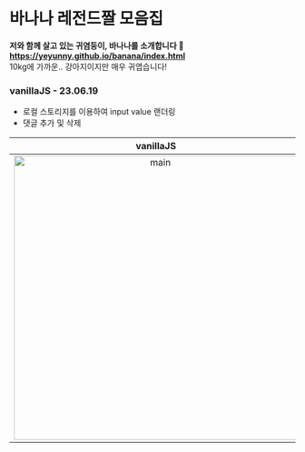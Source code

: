 # 바나나 레전드짤 모음집

**저와 함께 살고 있는 귀염둥이, 바나나를 소개합니다 🤭**<br>
**https://yeyunny.github.io/banana/index.html**
<br>
10kg에 가까운.. 강아지이지만 매우 귀엽습니다!
<br>

### vanillaJS - 23.06.19

- 로컬 스토리지를 이용하여 input value 랜더링
- 댓글 추가 및 삭제
  
|                                                                 vanillaJS                                                                 |
| :---------------------------------------------------------------------------------------------------------------------------------------: |
| <img src="https://github.com/yeyunny/banana/assets/110670796/7d46c700-33fd-4a09-b956-5582b704f8eb" alt="main" width="500"/>               |
